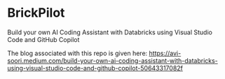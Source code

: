 # BrickPilot
Build your own AI Coding Assistant with Databricks using Visual Studio Code and GitHub Copilot

The blog associated with this repo is given here: https://avi-soori.medium.com/build-your-own-ai-coding-assistant-with-databricks-using-visual-studio-code-and-github-copilot-50643317082f
